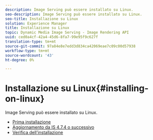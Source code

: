 ```yaml
---
description: Image Serving può essere installato su Linux.
seo-description: Image Serving può essere installato su Linux.
seo-title: Installazione su Linux
solution: Experience Manager
title: Installazione su Linux
topic: Dynamic Media Image Serving - Image Rendering API
uuid: ced0a4cf-42a4-45d6-8fa7-99e95f9c627f
translation-type: tm+mt
source-git-commit: 97a84e8e7edd3d834ca42069eae7c09c00d57938
workflow-type: tm+mt
source-wordcount: '43'
ht-degree: 0%

---
```



# Installazione su Linux{#installing-on-linux}

Image Serving può essere installato su Linux.

* [Prima installazione](t-first-install-lin.md)
* [Aggiornamento da IS 4.7.4 o successivo](t-update-lin.md)
* [Verifica dell’installazione](t-verify-install-lin.md)
